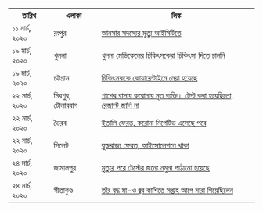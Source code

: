 <table>
  <tr>
    <th>তারিখ</th>
    <th>এলাকা</th>
    <th>লিঙ্ক</th>
  </tr>
  <tr>
    <td>১১ মার্চ, ২০২০</td>
    <td>রংপুর</td>
    <td><a href="https://www.dhakatribune.com/bangladesh/dhaka/2020/03/18/death-of-ansar-member-prompts-coronavirus-panic-at-bcc?fbclid=IwAR0uFFjPW379-0BeH2ufo4-tH4afRBwGaQgXQfSQ_U9DPjA5h1kUrijml9k" target="_blank">আনসার সদস্যের মৃত্যু আইসিটিতে</a></td>
  </tr>
  <tr>
    <td>১৯ মার্চ, ২০২০</td>
    <td>খুলনা</td>
    <td><a href="https://www.prothomalo.com/bangladesh/article/1646173" target="_blank">খুলনা মেডিকেলের চিকিৎসকেরা চিকিৎসা দিতে চাননি</a></td>
  </tr>
  <tr>
    <td>১৯ মার্চ, ২০২০</td>
    <td>চট্টগ্রাম</td>
    <td><a href="https://www.jagonews24.com/national/news/567763" target="_blank">চিকিৎসককে কোয়ারেন্টাইনে নেয়া হয়েছে</a></td>
  </tr>
  <tr>
    <td>২২ মার্চ, ২০২০</td>
    <td>মিরপুর, টোলারবাগ</td>
    <td><a href="https://www.prothomalo.com/bangladesh/article/1646386" target="_blank">পাশের বাসায় করোনায় মৃত ব্যক্তি। টেস্ট করা হয়েছিলো, রেজাল্ট জানি না</a></td>
  </tr>
  <tr>
    <td>২২ মার্চ, ২০২০</td>
    <td>ভৈরব</td>
    <td><a href="https://www.prothomalo.com/bangladesh/article/1646428" target="_blank">ইতালি ফেরত, করোনা নিগেটিভ এসেছে পরে</a></td>
  </tr>
  <tr>
    <td>২২ মার্চ, ২০২০</td>
    <td>সিলেট</td>
    <td><a href="https://www.jugantor.com/national/291764" target="_blank">যুক্তরাজ্য ফেরত, আইসোলেশনে থাকা</a></td>
  </tr>
  <tr>
    <td>২৪ মার্চ, ২০২০</td>
    <td>জামালপুর</td>
    <td><a href="https://www.bhorerkagoj.com/print-edition/2020/03/25/301406.php" target="_blank">মৃত্যুর পরে টেস্টের জন্যে নমুনা পাঠানো হয়েছে</a></td>
  </tr>
  <tr>
    <td>২৪ মার্চ, ২০২০</td>
    <td>সীতাকুণ্ড</td>
    <td><a href="https://www.prothomalo.com/bangladesh/article/1646820" target="_blank">তাঁর বৃদ্ধ মা-ও  জ্বর কাশিতে সপ্তাহ আগে মারা গিয়েছিলেন</a></td>
  </tr>
</table>